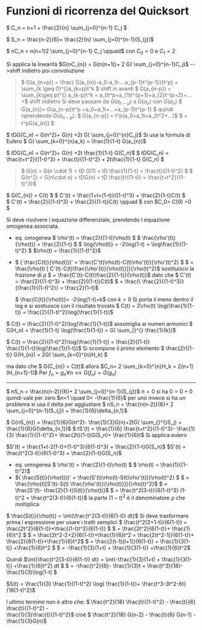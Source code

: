 # Funzioni di ricorrenza del Quicksort

$ C_n = n+1 + \frac{2}{n}  \sum_{j=0}^{n-1} C_j $

$ S_n = \frac{n-2}{6}+  \frac{2}{n} \sum_{j=0}^{n-1}(S_{j})$

$ nC_n = n(n+1)2 \sum_{j=0}^{n-1} C_j \qquad$ con $C_0 = 0$ e $C_1 = 2$

Si applica la linearità
$G(nC_{n}) =  G(n(n+1))+ 2  G( \sum_{j=0}^{n-1}C_j)$ -->shift indietro poi convoluzione

>$  G(a_{n+p}) =   \frac{ G(a_{n})-a_0-a_1t-...a_{p-1}t^{p-1}}{t^p} =  
\sum_{k \geq 0}^{}a_{k+p}t^k $ shift in avanti
$  G(a_{n-p}) =  \sum_{k\geq p}^{} a_{k-p}t^k =
a_0t^p+a_{1}t^{p+1}+a_{2}t^{p+2}+... =$ shift indietro
Si deve passare da  $G(a_{n-p})$ a  $G(a_{n})$ con  $G(a_{n})$
$  G(a_{n})=  G(a_{n-p})t^p +a_0+a_1t+...+a_{p-1}t^{p-1} $ quindi riprendendo $G(a_{n-p})$:
  $ G(a_{n-p}) = t^p(a_0+a_1t+a_2t^2+...)$
  $ =  t^pG(a_{n}) $


$ tDG(C_n) = G(n^2)+ G(n) +2t  G( \sum_{j=0}^{n}C_j)$
Si usa la formula di Eulero $  G( \sum_{k=0}^{n}a_k) =  \frac{1}{1-t} G(a_{n})$

$ tDG(C_n) = G(n^2)+ G(n) +2t  \frac{1}{1-t}  G(C_n)$
$ tDG(C_n) =  \frac{t+t^2}{(1-t)^3} +  \frac{t}{(1-t)^2} + 2t\frac{1}{1-t}  G(C_n)   $
>$ G(n) = G(n \cdot 1) = tD G(1) = tD  \frac{1}{1-t} = \frac{t}{(1-t)^2} $
>$ G(n^2) = G(n\cdot n) = tDG(n) = tD \frac{t}{(1-t)} = \frac{t+t^2}{(1-t)^3}$  

$ G(C_{n}) = C(t) $
$ C'(t) =  \frac{1+t+(1-t)}{(1-t)^3} + \frac{2}{1-t}C(t) $  
$ C'(t) = \frac{2}{(1-t)^3} +  \frac{2}{(1-t)}C(t) \qquad $ con $C_0= C(0) =0 $

Si deve risolvere l equazione differenziale, prendendo l equazione omogenea associata.

+ eq. omogenea
$ \rho'(t) =  \frac{2}{(1-t)}\rho(t) $
$  \frac{\rho'(t)}{\rho(t)} =  \frac{2}{1-t} $
$ \log{\rho(t)} = -2\log(1-t) = \log\frac{1}{(1-t)^2} $
$\rho(t) = \frac{1}{(1-t)^2}$


+ $ ( \frac{C(t)}{\rho(t)})' =
\frac{C'(t)\rho(t)-C(t)\rho'(t)}{\rho'(t)^2} $
  $ =  \frac{\rho(t) [ C'(t)-C(t)\frac{\rho'(t)}{\rho(t)}]}{\rho(t)^2}$ sostituisco la frazione di $\rho$
  $ =  \frac{C'(t)-C(t)\frac{2}{1-t}}{\rho(t)}$  dato che $ C'(t) = \frac{2}{(1-t)^3} +  \frac{2}{(1-t)}C(t)$
  $ =   \frac{\ \frac{2}{(1-t)^3}}{\frac{1}{(1-t)^2}} =  \frac{2}{1-t}$

  $ \frac{C(t)}{\rho(t)}=   -2\log(1-t)+k$ con $k=0$
  Si porta il meno dentro il log e si sostiuisce con il risultato trovato
  $ C(t) = 2\rho(t) \log(\frac{1}{1-t}) =  \frac{2}{(1-t)^2}\log(\frac{1}{1-t})$

$  C(t) = \frac{2}{(1-t)^2}\log(\frac{1}{1-t})$ assomiglia ai numeri armonici
$ G(H_n) = \frac{1}{1-t} \log(\frac{1}{1-t}) =  G( \sum_{}^{} \frac{1}{k})$

$ C(t) =  \frac{2}{(1-t)^2}\log(\frac{1}{1-t}) = \frac{2}{(1-t)}  
\frac{1}{1-t}\log(\frac{1}{1-t})$ Si scompone il primo elemento
$ \frac{2}{(1-t)}  G(H_{n}) = 2G( \sum_{k=0}^{n}H_k) $

ma dato che $  G(C_{n}) = C(t)$
allora $C_n= 2  \sum_{k=0}^{n}H_k = 2(n+1)(H_{n+1}-1)$
Per $f_n = g_n \forall n \leftrightarrow  G(f_n)= G(g_n)$

---

$ nS_n = \frac{n(n-2)}{6}+  2 \sum_{j=0}^{n-1}(S_{j})$
$n=0$ si ha $0 = 0+0$ quindi vale per zero
$n=1 \quad 0= -\frac{1}{6}$ per uno invece si ha un problema
si usa il delta per aggiustare
$ nS_n = \frac{n(n-2)}{6}+  2 \sum_{j=0}^{n-1}(S_{j}) + \frac{1}{6}\delta_{n,1}$

$  G(nS_{n}) =  \frac{1}{6}G(n^2)- \frac{1}{3}G(n)+2tG( \sum_{}^{}S_j) +
  \frac{1}{6}G(\delta_{n,1})$
$ tS'(t) =  \frac{1}{6} \frac{t+t^2}{(1-t)^3}- \frac{1}{3} \frac{1}{(1-t)^2}+
\frac{2t}{1-t}G(S_n)+ \frac{1}{6}t$ Si applica eulero

$S'(t) =  \frac{1+t-2(1-t)+(1-t)^3}{6(1-t)^3} +  \frac{2}{1-t}G(S_n)$
$S'(t) =  \frac{t^2(3-t)}{6(1-t)^3} + \frac{2}{1-t}G(S_n)$

+ eq. omogenea
  $ \rho'(t) = \frac{2}{1-t}\rho(t) $
  $ \rho(t) =  \frac{1}{(1-t)^2}$
+ $( \frac{S(t)}{\rho(t)})' =  \frac{S'(t)\rho(t)-S(t)\rho'(t)}{\rho(t)^2} $
  $ =  \frac{\rho(t)[S'(t)-S(t) \frac{\rho'(t)}{\rho(t)}]}{\rho(t)^2}$
  $ =  \frac{S'(t)- \frac{2}{1-t}S(t)}{\rho(t)}$
  $ =  \frac{t^2(3-t)}{6(1-t)^3} (1-t)^2 =  \frac{t^2(3-t)}{6(1-t)}$ la parte $(1-t)^2$ è il denominatore $\rho$ che moltiplica

$ \frac{S(t)}{\rho(t)} = \int{\frac{t^2(3-t)}{6(1-t)} dt}$
Si deve trasformare prima l espressione per usare i tratti semplici
$  \frac{t^2(2+1-t)}{6(1-t)} =  \frac{2t^2}{6(1-t)}+\frac{(1-t)t^2}{6(1-t)} $
$ = \frac{2t^2}{6(1-t)}+ \frac{1}{6}t^2 $
$ =   \frac{2t^2-2+2}{6(1-t)}+\frac{1}{6}t^2 =  \frac{2(t^2-1)}{6(1-t)}+
\frac{2}{6(1-t)}+\frac{1}{6}t^2$
$ = \frac{2(t-1)(t+1)}{6(1-t)} + \frac{1}{3(1-t)} +\frac{1}{6}t^2 $
$ =  -\frac{1}{3}(1+t) + \frac{1}{3(1-t)} +\frac{1}{6}t^2$

Quindi  $\int{\frac{t^2(3-t)}{6(1-t)} dt} = \int{-\frac{1}{3}(1+t) +
\frac{1}{3(1-t)} +\frac{1}{6}t^2} dt  $
$ =  -\frac{t^2}{6}- \frac{1}{3}t +  \frac{t^3}{18}- \frac{1}{3}\log(1-t) $

$S(t) =  \frac{1}{3} \frac{1}{(1-t)^2} \log( \frac{1}{1-t})+  
\frac{t^3-3t^2-6t}{18(1-t)^2}$

l ultimo termine non è altro che:
$  \frac{t^2}{18}  \frac{t}{(1-t)^2} -  \frac{t}{6} \frac{t}{(1-t)^2} -  
\frac{1}{3}\frac{t}{(1-t)^2}$ cioè
$  \frac{t^2}{18}   G(n-2) -  \frac{t}{6} G(n-1) -  
\frac{1}{3}G(n)$

